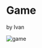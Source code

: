 <link rel="stylesheet" type="text/css" media="all" href="style.css" />

# Game
by Ivan

![game](vid.gif)